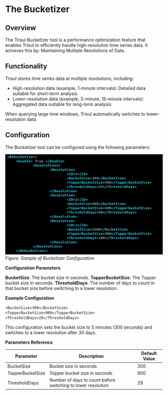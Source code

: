 # The Bucketizer

## Overview

The Trisul Bucketizer tool is a performance optimization feature that enables Trisul to efficiently handle high-resolution time series data. It achieves this by:
Maintaining Multiple Resolutions of Data.



## Functionality

Trisul stores time series data at multiple resolutions, including:
- High-resolution data (example, 1-minute intervals): Detailed data suitable for short-term analysis.
- Lower-resolution data (example, 5-minute, 15-minute intervals): Aggregated data suitable for long-term analysis.

When querying large time windows, Trisul automatically switches to lower-resolution data.

## Configuration

The Bucketizer tool can be configured using the following parameters:

![](images/bucketizer_config.png)  
*Figure: Sample of Bucketizer Configuration*

**Configuration Parameters**

**BucketSize**: The bucket size in seconds.
**TopperBucketSize**: The Topper bucket size in seconds.
**ThresholdDays**: The number of days to count in that bucket size before switching to a lower resolution.

**Example Configuration**
```
<BucketSize>300</BucketSize>
<TopperBucketSize>900</TopperBucketSize>
<ThresholdDays>29</ThresholdDays>
```
This configuration sets the bucket size to 5 minutes (300 seconds) and switches to a lower resolution after 30 days.

**Parameters Reference** 

|Parameter | Description |	Default Value |
|----------|-------------|----------------|
|BucketSize	| Bucket size in seconds |	300 |
|TopperBucketSize |	Topper bucket size in seconds |	900 |
| ThresholdDays |	Number of days to count before switching to lower resolution |	29 |